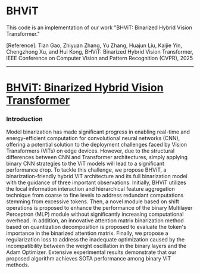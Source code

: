 # BHViT
This code is an implementation of our work "BHViT: Binarized Hybrid Vision Transformer."

[Reference]: Tian Gao, Zhiyuan Zhang, Yu Zhang, Huajun Liu, Kaijie Yin, Chengzhong Xu, and Hui Kong, BHViT: Binarized Hybrid Vision Transformer, IEEE Conference on Computer Vision and Pattern Recognition (CVPR), 2025


----------------------------------------------------------------------------------------------------------------------------------------------------------
# [BHViT: Binarized Hybrid Vision Transformer]()
### Introduction
Model binarization has made significant progress in enabling real-time and energy-efficient computation for convolutional neural networks (CNN), offering a potential solution to the deployment challenges faced by Vision Transformers (ViTs) on edge devices. However, due to the structural differences between CNN and Transformer architectures, simply applying binary CNN strategies to the ViT models will lead to a significant performance drop. To tackle this challenge, we propose BHViT, a binarization-friendly hybrid ViT architecture and its full binarization model with the guidance of three important observations. Initially, BHViT utilizes the local information interaction and hierarchical feature aggregation technique from coarse to fine levels to address redundant computations stemming from excessive tokens. Then, a novel module based on shift operations is proposed to enhance the performance of the binary Multilayer Perceptron (MLP) module without significantly increasing computational overhead. In addition, an innovative attention matrix binarization method based on quantization decomposition is proposed to evaluate the token's importance in the binarized attention matrix. Finally, we propose a regularization loss to address the inadequate optimization caused by the incompatibility between the weight oscillation in the binary layers and the Adam Optimizer. Extensive experimental results demonstrate that our proposed algorithm achieves SOTA performance among binary ViT methods.

